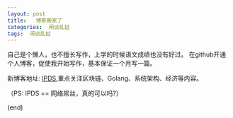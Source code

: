 ```yaml
---
layout: post
title:   博客搬家了  
categories:  闲谈乱扯
tags:  闲谈乱扯 
--- 
```


自己是个懒人，也不擅长写作，上学的时候语文成绩也没有好过。
在github开通个人博客，促使我开始写作，基本保证一个月写一篇。  

新博客地址: [IPDS](https://blog.ipds.top/),重点关注区块链、Golang、系统架构、经济等内容。

（PS: IPDS == 网络屌丝，真的可以吗?）

(end)



